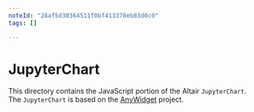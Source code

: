```yaml
---
noteId: "28af5d30364511f0bf413378eb83d0c0"
tags: []

---
```


# JupyterChart
This directory contains the JavaScript portion of the Altair `JupyterChart`. The `JupyterChart` is based on the [AnyWidget](https://anywidget.dev/) project.
